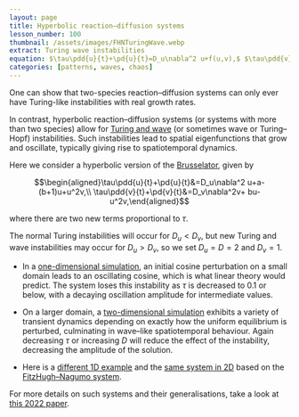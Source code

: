 ```yaml
---
layout: page
title: Hyperbolic reaction–diffusion systems
lesson_number: 100
thumbnail: /assets/images/FHNTuringWave.webp
extract: Turing wave instabilities
equation: $\tau\pdd{u}{t}+\pd{u}{t}=D_u\nabla^2 u+f(u,v),$ $\tau\pdd{v}{t}+\pd{v}{t}=D_v\nabla^2v+ g(u,v)$
categories: [patterns, waves, chaos]
---
```


One can show that two-species reaction–diffusion systems can only ever have Turing-like instabilities with real growth rates. 

In contrast, hyperbolic reaction–diffusion systems (or systems with more than two species) allow for [Turing and wave](https://arxiv.org/abs/2204.13820) (or sometimes wave or Turing–Hopf) instabilities. Such instabilities lead to spatial eigenfunctions that grow and oscillate, typically giving rise to spatiotemporal dynamics. 

Here we consider a hyperbolic version of the [Brusselator](/mathematical-biology/brusselator), given by

$$\begin{aligned}\tau\pdd{u}{t}+\pd{u}{t}&=D_u\nabla^2 u+a-(b+1)u+u^2v,\\ \tau\pdd{v}{t}+\pd{v}{t}&=D_v\nabla^2v+ bu-u^2v,\end{aligned}$$

where there are two new terms proportional to $\tau$. 

The normal Turing instabilities will occur for $D_u<D_v$, but new Turing and wave instabilities may occur for $D_u>D_v$, so we set $D_u=D=2$ and $D_v=1$.

* In a [one-dimensional simulation](/sim/?preset=BrusselatorTuringWave1D), an initial cosine perturbation on a small domain leads to an oscillating cosine, which is what linear theory would predict. The system loses this instability as $\tau$ is decreased to $0.1$ or below, with a decaying oscillation amplitude for intermediate values.

* On a larger domain, a [two-dimensional simulation](/sim/?preset=BrusselatorTuringWave2D) exhibits a variety of transient dynamics depending on exactly how the uniform equilibrium is perturbed, culminating in wave–like spatiotemporal behaviour. Again decreasing $\tau$ or increasing $D$ will reduce the effect of the instability, decreasing the amplitude of the solution.

* Here is a [different 1D example](/sim/?preset=TuringWaveFHN) and the [same system in 2D](/sim/?preset=TuringWaveFHN2D) based on the [FitzHugh–Nagumo system](/mathematical-biology/fitzhugh-nagumo). 

For more details on such systems and their generalisations, take a look at [this 2022 paper](https://arxiv.org/abs/2204.13820).
